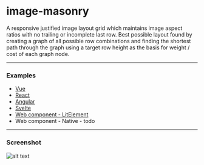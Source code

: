 # image-masonry

A responsive justified image layout grid which maintains image aspect ratios with no trailing or incomplete last row. Best possible layout found by creating a graph of all possible row combinations and finding the shortest path through the graph using a target row height as the basis for weight / cost of each graph node.

---

### Examples
* [Vue](https://fergaldoyle.github.io/image-masonry/vue.html)
* [React](https://fergaldoyle.github.io/image-masonry/react.html)
* [Angular](https://fergaldoyle.github.io/image-masonry/angular.html)
* [Svelte](https://fergaldoyle.github.io/image-masonry/svelte.html)
* [Web component - LitElement](https://fergaldoyle.github.io/image-masonry/litelement.html)
* Web component - Native - todo



---


### Screenshot
![alt text](https://raw.githubusercontent.com/fergaldoyle/image-masonry/master/docs/masonry.jpg "Image masonry")

